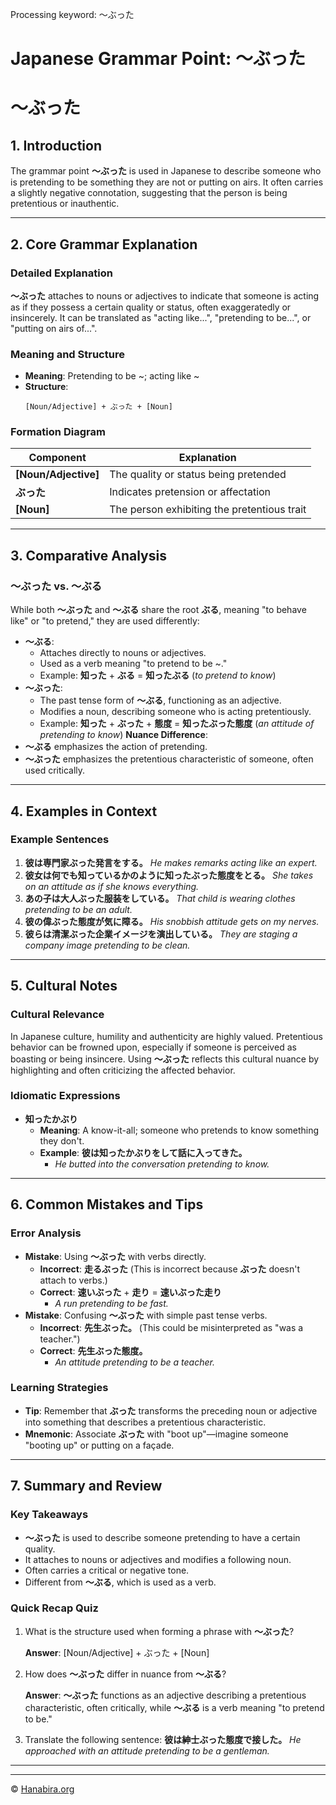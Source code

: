 Processing keyword: ～ぶった
# Japanese Grammar Point: ～ぶった
# ～ぶった
## 1. Introduction
The grammar point **～ぶった** is used in Japanese to describe someone who is pretending to be something they are not or putting on airs. It often carries a slightly negative connotation, suggesting that the person is being pretentious or inauthentic.

---
## 2. Core Grammar Explanation
### Detailed Explanation
**～ぶった** attaches to nouns or adjectives to indicate that someone is acting as if they possess a certain quality or status, often exaggeratedly or insincerely. It can be translated as "acting like...", "pretending to be...", or "putting on airs of...".
### Meaning and Structure
- **Meaning**: Pretending to be ~; acting like ~
- **Structure**:
  ```
  [Noun/Adjective] + ぶった + [Noun]
  ```
### Formation Diagram
| Component             | Explanation                                 |
|-----------------------|---------------------------------------------|
| **[Noun/Adjective]**  | The quality or status being pretended       |
| **ぶった**           | Indicates pretension or affectation          |
| **[Noun]**            | The person exhibiting the pretentious trait |
---
## 3. Comparative Analysis
### ～ぶった vs. ～ぶる
While both **～ぶった** and **～ぶる** share the root **ぶる**, meaning "to behave like" or "to pretend," they are used differently:
- **～ぶる**:
  - Attaches directly to nouns or adjectives.
  - Used as a verb meaning "to pretend to be ~."
  - Example: **知った** + **ぶる** = **知ったぶる** (*to pretend to know*)
- **～ぶった**:
  - The past tense form of **～ぶる**, functioning as an adjective.
  - Modifies a noun, describing someone who is acting pretentiously.
  - Example: **知った** + **ぶった** + **態度** = **知ったぶった態度** (*an attitude of pretending to know*)
**Nuance Difference**:
- **～ぶる** emphasizes the action of pretending.
- **～ぶった** emphasizes the pretentious characteristic of someone, often used critically.
---
## 4. Examples in Context
### Example Sentences
1. **彼は専門家ぶった発言をする。**
   *He makes remarks acting like an expert.*
2. **彼女は何でも知っているかのように知ったぶった態度をとる。**
   *She takes on an attitude as if she knows everything.*
3. **あの子は大人ぶった服装をしている。**
   *That child is wearing clothes pretending to be an adult.*
4. **彼の偉ぶった態度が気に障る。**
   *His snobbish attitude gets on my nerves.*
5. **彼らは清潔ぶった企業イメージを演出している。**
   *They are staging a company image pretending to be clean.*
---
## 5. Cultural Notes
### Cultural Relevance
In Japanese culture, humility and authenticity are highly valued. Pretentious behavior can be frowned upon, especially if someone is perceived as boasting or being insincere. Using **～ぶった** reflects this cultural nuance by highlighting and often criticizing the affected behavior.
### Idiomatic Expressions
- **知ったかぶり**
  - **Meaning**: A know-it-all; someone who pretends to know something they don't.
  - **Example**: **彼は知ったかぶりをして話に入ってきた。**
    - *He butted into the conversation pretending to know.*
---
## 6. Common Mistakes and Tips
### Error Analysis
- **Mistake**: Using **～ぶった** with verbs directly.
  - **Incorrect**: **走るぶった** (This is incorrect because **ぶった** doesn't attach to verbs.)
  - **Correct**: **速いぶった** + **走り** = **速いぶった走り**
    - *A run pretending to be fast.*
- **Mistake**: Confusing **～ぶった** with simple past tense verbs.
  - **Incorrect**: **先生ぶった。** (This could be misinterpreted as "was a teacher.")
  - **Correct**: **先生ぶった態度。**
    - *An attitude pretending to be a teacher.*
### Learning Strategies
- **Tip**: Remember that **ぶった** transforms the preceding noun or adjective into something that describes a pretentious characteristic.
- **Mnemonic**: Associate **ぶった** with "boot up"—imagine someone "booting up" or putting on a façade.
---
## 7. Summary and Review
### Key Takeaways
- **～ぶった** is used to describe someone pretending to have a certain quality.
- It attaches to nouns or adjectives and modifies a following noun.
- Often carries a critical or negative tone.
- Different from **～ぶる**, which is used as a verb.
### Quick Recap Quiz
1. What is the structure used when forming a phrase with **～ぶった**?
   
   **Answer**: [Noun/Adjective] + ぶった + [Noun]
2. How does **～ぶった** differ in nuance from **～ぶる**?
   
   **Answer**: **～ぶった** functions as an adjective describing a pretentious characteristic, often critically, while **～ぶる** is a verb meaning "to pretend to be."
3. Translate the following sentence:
   **彼は紳士ぶった態度で接した。**
   *He approached with an attitude pretending to be a gentleman.*
---


---

© [Hanabira.org](https://hanabira.org)
